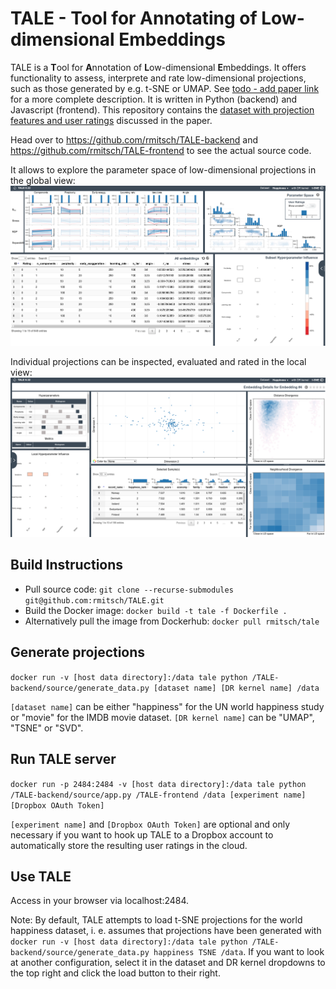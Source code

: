 # TALE - Tool for Annotating of Low-dimensional Embeddings

TALE is a **T**ool for **A**nnotation of **L**ow-dimensional **E**mbeddings. It offers functionality to assess, interprete and rate low-dimensional projections, such as those generated by e.g. t-SNE or UMAP. See [todo - add paper link](www.arxiv.org) for a more complete description. It is written in Python (backend) and Javascript (frontend).
This repository contains the [dataset with projection features and user ratings](https://github.com/rmitsch/TALE/blob/master/rated_projection_features.pkl) discussed in the paper.

Head over to https://github.com/rmitsch/TALE-backend and https://github.com/rmitsch/TALE-frontend to see the actual source code.

It allows to explore the parameter space of low-dimensional projections in the global view:
![TALE: Global view](https://github.com/rmitsch/TALE/blob/master/doc/tale_global.png)

Individual projections can be inspected, evaluated and rated in the local view:
![TALE: Local view](https://github.com/rmitsch/TALE/blob/master/doc/tale_local.png)

## Build Instructions

* Pull source code:
`git clone --recurse-submodules git@github.com:rmitsch/TALE.git`
* Build the Docker image:
`docker build -t tale -f Dockerfile .`
* Alternatively pull the image from Dockerhub:
`docker pull rmitsch/tale`

## Generate projections

`docker run -v [host data directory]:/data tale python /TALE-backend/source/generate_data.py [dataset name] [DR kernel name] /data`    

`[dataset name]` can be either "happiness" for the UN world happiness study or "movie" for the IMDB movie dataset.
`[DR kernel name]` can be "UMAP", "TSNE" or "SVD".

## Run TALE server

`docker run -p 2484:2484 -v [host data directory]:/data tale python /TALE-backend/source/app.py /TALE-frontend /data [experiment name] [Dropbox OAuth Token]`

`[experiment name]` and `[Dropbox OAuth Token]` are optional and only necessary if you want to hook up TALE to a Dropbox account to automatically store the resulting user ratings in the cloud.

## Use TALE

Access in your browser via localhost:2484.

Note: By default, TALE attempts to load t-SNE projections for the world happiness dataset, i. e. assumes that projections have been generated with 
`docker run -v [host data directory]:/data tale python /TALE-backend/source/generate_data.py happiness TSNE /data`. If you want to look at another configuration, select it in the dataset and DR kernel dropdowns to the top right and click the load button to their right.
